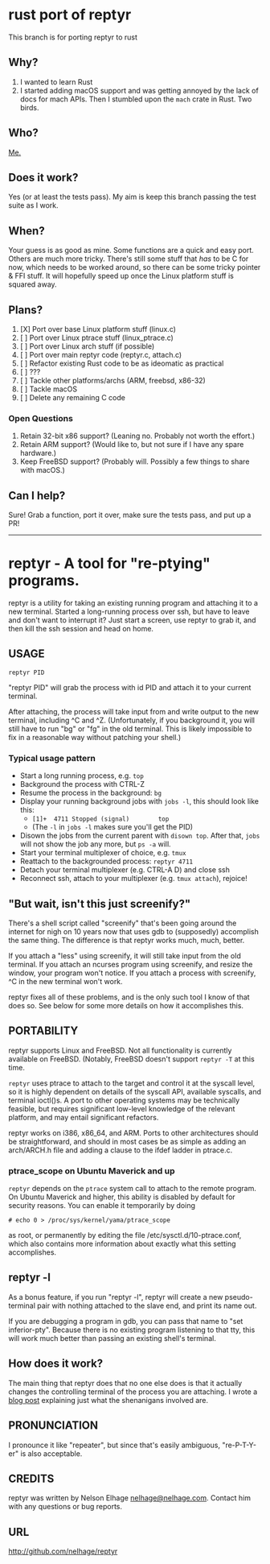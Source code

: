 # rust port of reptyr

This branch is for porting reptyr to rust

## Why?

1. I wanted to learn Rust
2. I started adding macOS support and was getting annoyed by the lack of docs
   for mach APIs. Then I stumbled upon the `mach` crate in Rust. Two birds.

## Who?

[Me.](https://github.com/maxfierke)

## Does it work?

Yes (or at least the tests pass). My aim is keep this branch passing the test
suite as I work.

## When?

Your guess is as good as mine. Some functions are a quick and easy port. Others
are much more tricky. There's still some stuff that _has_ to be C for now, which
needs to be worked around, so there can be some tricky pointer & FFI stuff. It
will hopefully speed up once the Linux platform stuff is squared away.

## Plans?

1. [X] Port over base Linux platform stuff (linux.c)
2. [ ] Port over Linux ptrace stuff (linux_ptrace.c)
3. [ ] Port over Linux arch stuff (if possible)
4. [ ] Port over main reptyr code (reptyr.c, attach.c)
5. [ ] Refactor existing Rust code to be as ideomatic as practical
6. [ ] ???
12. [ ] Tackle other platforms/archs (ARM, freebsd, x86-32)
13. [ ] Tackle macOS
14. [ ] Delete any remaining C code

### Open Questions

1. Retain 32-bit x86 support? (Leaning no. Probably not worth the effort.)
2. Retain ARM support? (Would like to, but not sure if I have any spare hardware.)
3. Keep FreeBSD support? (Probably will. Possibly a few things to share with macOS.)

## Can I help?

Sure! Grab a function, port it over, make sure the tests pass, and put up a PR!

---

# reptyr - A tool for "re-ptying" programs.

reptyr is a utility for taking an existing running program and
attaching it to a new terminal. Started a long-running process over
ssh, but have to leave and don't want to interrupt it? Just start a
screen, use reptyr to grab it, and then kill the ssh session and head
on home.

## USAGE

    reptyr PID

"reptyr PID" will grab the process with id PID and attach it to your
current terminal.

After attaching, the process will take input from and write output to
the new terminal, including ^C and ^Z. (Unfortunately, if you
background it, you will still have to run "bg" or "fg" in the old
terminal. This is likely impossible to fix in a reasonable way without
patching your shell.)

### Typical usage pattern

* Start a long running process, e.g. `top`
* Background the process with CTRL-Z
* Resume the process in the background: `bg`
* Display your running background jobs with `jobs -l`, this should look like this:
  * `[1]+  4711 Stopped (signal)        top`
  * (The `-l` in `jobs -l` makes sure you'll get the PID)
* Disown the jobs from the current parent with `disown top`. After that, `jobs` will not show the job any more, but `ps -a` will.
* Start your terminal multiplexer of choice, e.g. `tmux`
* Reattach to the backgrounded process: `reptyr 4711`
* Detach your terminal multiplexer (e.g. CTRL-A D) and close ssh
* Reconnect ssh, attach to your multiplexer (e.g. `tmux attach`), rejoice!

## "But wait, isn't this just screenify?"

There's a shell script called "screenify" that's been going around the
internet for nigh on 10 years now that uses gdb to (supposedly)
accomplish the same thing. The difference is that reptyr works much,
much, better.

If you attach a "less" using screenify, it will still take input from
the old terminal. If you attach an ncurses program using screenify,
and resize the window, your program won't notice. If you attach a
process with screenify, ^C in the new terminal won't work.

reptyr fixes all of these problems, and is the only such tool I know
of that does so. See below for some more details on how it
accomplishes this.

## PORTABILITY

reptyr supports Linux and FreeBSD. Not all functionality is currently
available on FreeBSD. (Notably, FreeBSD doesn't support `reptyr -T` at
this time.

`reptyr` uses ptrace to attach to the target and control it at the
syscall level, so it is highly dependent on details of the syscall
API, available syscalls, and terminal ioctl()s. A port to other
operating systems may be technically feasible, but requires
significant low-level knowledge of the relevant platform, and may
entail significant refactors.

reptyr works on i386, x86_64, and ARM. Ports to other architectures should be
straightforward, and should in most cases be as simple as adding an arch/ARCH.h
file and adding a clause to the ifdef ladder in ptrace.c.

### ptrace_scope on Ubuntu Maverick and up

`reptyr` depends on the `ptrace` system call to attach to the remote program. On
Ubuntu Maverick and higher, this ability is disabled by default for security
reasons. You can enable it temporarily by doing

    # echo 0 > /proc/sys/kernel/yama/ptrace_scope

as root, or permanently by editing the file /etc/sysctl.d/10-ptrace.conf, which
also contains more information about exactly what this setting accomplishes.

## reptyr -l

As a bonus feature, if you run "reptyr -l", reptyr will create a new
pseudo-terminal pair with nothing attached to the slave end, and print
its name out.

If you are debugging a program in gdb, you can pass that name to "set
inferior-pty". Because there is no existing program listening to that
tty, this will work much better than passing an existing shell's
terminal.

## How does it work?

The main thing that reptyr does that no one else does is that it
actually changes the controlling terminal of the process you are
attaching. I wrote a
[blog post](https://blog.nelhage.com/2011/02/changing-ctty/)
explaining just what the shenanigans involved are.

## PRONUNCIATION

I pronounce it like "repeater", but since that's easily ambiguous,
"re-P-T-Y-er" is also acceptable.


## CREDITS

reptyr was written by Nelson Elhage <nelhage@nelhage.com>. Contact him
with any questions or bug reports.

## URL

http://github.com/nelhage/reptyr
